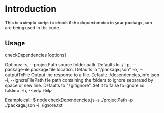 # Introduction

This is a simple script to check if the dependencies in your package json are being used in the code.

## Usage
checkDependencies [options]

Options:
  -s, --projectPath     source folder path. Defaults to ./
  -p, --packageFile     package file location. Defaults to "<projectPath>/package.json"
  -o, --outputToFile    Output the response to a file. Default: ./dependencies_info.json
  -i, --ignoreFilePath  file path containing the folders to ignore separated by space or new line. Defaults to "<projectPath>/.gitignore". Set it to false to ignore no folders.
  -h, --help            Help

Example call:
  $ node checkDependencies.js -s ./projectPath -p ./package.json -i ./ignore.txt